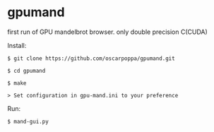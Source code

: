 # gpumand
first run of GPU mandelbrot browser.
only double precision C(CUDA)


Install:

    
    $ git clone https://github.com/oscarpoppa/gpumand.git
    
    $ cd gpumand
    
    $ make

    > Set configuration in gpu-mand.ini to your preference


Run:
    
    $ mand-gui.py
